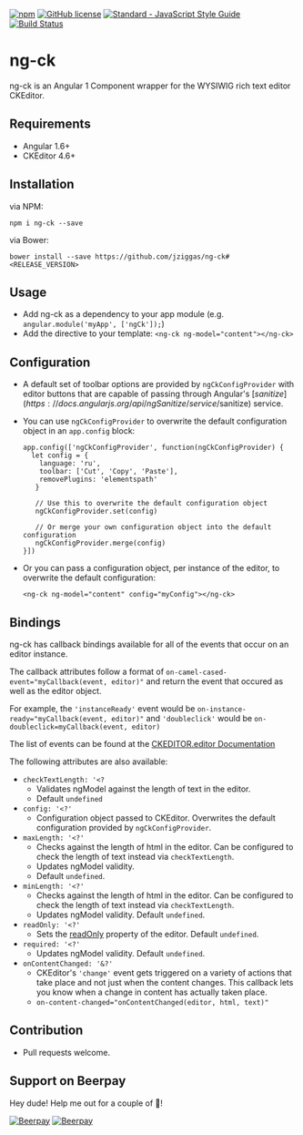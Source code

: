 [![npm](https://img.shields.io/npm/v/ng-ck.svg)](https://www.npmjs.com/package/ng-ck)
[![GitHub license](https://img.shields.io/badge/license-MIT-blue.svg)](https://raw.githubusercontent.com/jziggas/ng-ck/master/LICENSE)
[![Standard - JavaScript Style Guide](https://img.shields.io/badge/code%20style-standard-brightgreen.svg)](http://standardjs.com/)
[![Build Status](https://travis-ci.org/jziggas/ng-ck.svg?branch=master)](https://travis-ci.org/jziggas/ng-ck)

# ng-ck

ng-ck is an Angular 1 Component wrapper for the WYSIWIG rich text editor CKEditor.

## Requirements

- Angular 1.6+
- CKEditor 4.6+

## Installation

via NPM:

`npm i ng-ck --save`

via Bower:

`bower install --save https://github.com/jziggas/ng-ck#<RELEASE_VERSION>`

## Usage

- Add ng-ck as a dependency to your app module (e.g. `angular.module('myApp', ['ngCk']);`)
- Add the directive to your template: `<ng-ck ng-model="content"></ng-ck>`

## Configuration

- A default set of toolbar options are provided by `ngCkConfigProvider` with editor buttons that are capable of passing through Angular's [$sanitize](https://docs.angularjs.org/api/ngSanitize/service/$sanitize) service.
- You can use `ngCkConfigProvider` to overwrite the default configuration object in an `app.config` block:

  ```
  app.config(['ngCkConfigProvider', function(ngCkConfigProvider) {
    let config = {
      language: 'ru',
      toolbar: ['Cut', 'Copy', 'Paste'],
      removePlugins: 'elementspath'
     }
     
     // Use this to overwrite the default configuration object
     ngCkConfigProvider.set(config)
     
     // Or merge your own configuration object into the default configuration
     ngCkConfigProvider.merge(config)
  }])
  ```

- Or you can pass a configuration object, per instance of the editor, to overwrite the default configuration:

  ```
  <ng-ck ng-model="content" config="myConfig"></ng-ck>
  ```

## Bindings

ng-ck has callback bindings available for all of the events that occur on an editor instance.

The callback attributes follow a format of `on-camel-cased-event="myCallback(event, editor)"` and return the event that occured as well as the editor object.

For example, the `'instanceReady'` event would be `on-instance-ready="myCallback(event, editor)"` and `'doubleclick'` would be `on-doubleclick=myCallback(event, editor)`

The list of events can be found at the [CKEDITOR.editor Documentation](http://docs.ckeditor.com/#!/api/CKEDITOR.editor)

The following attributes are also available:

- `checkTextLength: '<?`
  - Validates ngModel against the length of text in the editor.
  - Default `undefined`
- `config: '<?'`
  - Configuration object passed to CKEditor. Overwrites the default configuration provided by `ngCkConfigProvider`.
- `maxLength: '<?'`
  - Checks against the length of html in the editor. Can be configured to check the length of text instead via `checkTextLength`.
  - Updates ngModel validity.
  - Default `undefined`.
- `minLength: '<?'`
  - Checks against the length of html in the editor. Can be configured to check the length of text instead via `checkTextLength`.
  - Updates ngModel validity. Default `undefined`.
- `readOnly: '<?'`
  - Sets the [readOnly](http://docs.ckeditor.com/#!/api/CKEDITOR.editor-property-readOnly) property of the editor. Default `undefined`.
- `required: '<?'`
  - Updates ngModel validity. Default `undefined`.
- `onContentChanged: '&?'`
  - CKEditor's `'change'` event gets triggered on a variety of actions that take place and not just when the content changes. This callback lets you know when a change in content has actually taken place.
  - `on-content-changed="onContentChanged(editor, html, text)"`

## Contribution
- Pull requests welcome.

## Support on Beerpay
Hey dude! Help me out for a couple of :beers:!

[![Beerpay](https://beerpay.io/jziggas/ng-ck/badge.svg?style=beer-square)](https://beerpay.io/jziggas/ng-ck)  [![Beerpay](https://beerpay.io/jziggas/ng-ck/make-wish.svg?style=flat-square)](https://beerpay.io/jziggas/ng-ck?focus=wish)